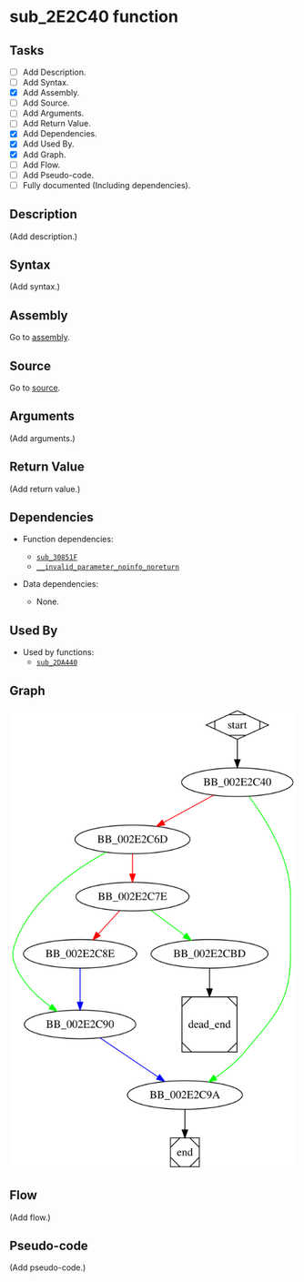 # sub_2E2C40 function

## Tasks

- [ ] Add Description.
- [ ] Add Syntax.
- [X] Add Assembly.
- [ ] Add Source.
- [ ] Add Arguments.
- [ ] Add Return Value.
- [X] Add Dependencies.
- [X] Add Used By.
- [X] Add Graph.
- [ ] Add Flow.
- [ ] Add Pseudo-code.
- [ ] Fully documented (Including dependencies).

## Description

(Add description.)

## Syntax

(Add syntax.)

## Assembly

Go to [assembly](../asm/sub_2E2C40.asm).

## Source

Go to [source](../cc/sub_2E2C40.cc).

## Arguments

(Add arguments.)

## Return Value

(Add return value.)

## Dependencies

* Function dependencies:
  * [`sub_30851F`](sub_30851F.md)
  * [`__invalid_parameter_noinfo_noreturn`](__invalid_parameter_noinfo_noreturn.md)

* Data dependencies:
  * None.


## Used By

* Used by functions:
  * [`sub_2DA440`](sub_2DA440.md)

## Graph

![sub_2E2C40 Graph](../svg/sub_2E2C40.svg "sub_2E2C40 Graph")

## Flow

(Add flow.)

## Pseudo-code

(Add pseudo-code.)


